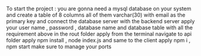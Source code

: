 To start the project :  you are gonna need a mysql database on your system and create a table of 8 columns all of them varchar(30) with email as the primary key and connect the database server with the backend server apply your user name , password , database name and database table with all the requirement above in the rout folder apply from the terminal  navigate to api folder apply npm install , node index.js and same to the client apply npm i , npm start make sure to manage your ports
